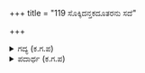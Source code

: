 +++
title = "119 ಸೊಕ್ಕಿದನ್ತಕದೂತರನು ಸದೆ"

+++

<details><summary>ಗದ್ಯ (ಕ.ಗ.ಪ) </summary>

119. "ಸೊಕ್ಕಿದ ಯಮನ ದೂತರನ್ನು ಬಡಿದು ಹಾಕಿ ಅಜಾಮಿಳನನ್ನು ರಕ್ಷಿಸಿ ಬದುಕಿಸಿದೆಯಲ್ಲ್ಲವೇ ? ಈ ದುರಾತ್ಮರಾದ   
ಕೌರವರು ಕ್ಷತ್ರಬಂಧದಲ್ಲಿ ಸೊಕ್ಕಿದ್ದಾರೆ. ಈ ದುಷ್ಟರ ಕೈಗೆ ಸಿಕ್ಕಿಹಾಕಿಕೊಂಡಿದ್ದೇನೆ. ನಿನಗಲ್ಲದೆ ಮತ್ತಾರಿಗೆ ಕಕ್ಕುಲಿತೆಯನ್ನು ತೋರಿಸಲಿ ? ಮುರಾಂತಕ, ಕಾಪಾಡು ಎಂದಳು ಇಂದುಮುಖಿ.
</details>

<details><summary>ಪದಾರ್ಥ (ಕ.ಗ.ಪ) </summary>

ಕಕ್ಕುಲಿತೆ-ವ್ಯಾಮೋಹ
</details>
